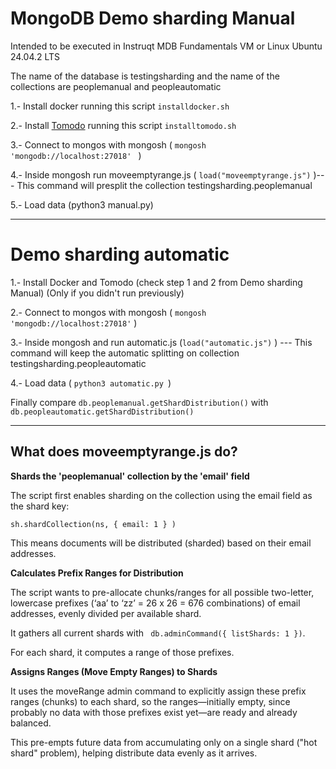 # MongoDB Demo sharding Manual

Intended to be executed in Instruqt MDB Fundamentals VM or Linux Ubuntu 24.04.2 LTS

The name of the database is testingsharding and the name of the collections are peoplemanual and peopleautomatic

1.- Install docker running this script `installdocker.sh`

2.- Install [Tomodo](https://github.com/yuvalherziger/tomodo) running this script `installtomodo.sh`

3.- Connect to mongos with mongosh ( `mongosh 'mongodb://localhost:27018' ` ) 

4.- Inside mongosh run moveemptyrange.js ( `load("moveemptyrange.js")` )--- This command will presplit the collection testingsharding.peoplemanual

5.- Load data (python3 manual.py)

---------------------------------------------
# Demo sharding automatic

1.- Install Docker and Tomodo (check step 1 and 2 from Demo sharding Manual) (Only if you didn't run previously)

2.- Connect to mongos with mongosh ( `mongosh 'mongodb://localhost:27018'` ) 

3.- Inside mongosh and run automatic.js (`load("automatic.js")` ) --- This command will keep the automatic splitting on collection testingsharding.peopleautomatic

4.- Load data ( `python3 automatic.py `)


Finally compare `db.peoplemanual.getShardDistribution()` with `db.peopleautomatic.getShardDistribution()`

---------------------------------------------

## What does moveemptyrange.js do?

**Shards the 'peoplemanual' collection by the 'email' field**

The script first enables sharding on the collection using the email field as the shard key:

    sh.shardCollection(ns, { email: 1 } )  

This means documents will be distributed (sharded) based on their email addresses.

**Calculates Prefix Ranges for Distribution**

The script wants to pre-allocate chunks/ranges for all possible two-letter, lowercase prefixes (‘aa’ to ‘zz’ = 26 x 26 = 676 combinations) of email addresses, evenly divided per available shard.

It gathers all current shards with ` db.adminCommand({ listShards: 1 })`.

For each shard, it computes a range of those prefixes.

**Assigns Ranges (Move Empty Ranges) to Shards**

It uses the moveRange admin command to explicitly assign these prefix ranges (chunks) to each shard, so the ranges—initially empty, since probably no data with those prefixes exist 
yet—are ready and already balanced.

This pre-empts future data from accumulating only on a single shard ("hot shard" problem), helping distribute data evenly as it arrives.

